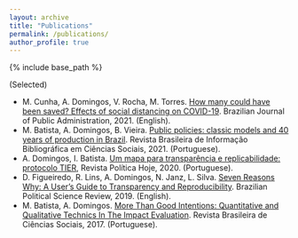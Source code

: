 ```yaml
---
layout: archive
title: "Publications"
permalink: /publications/
author_profile: true
---
```


{% include base_path %}

(Selected)
   * M. Cunha, A. Domingos, V. Rocha, M. Torres. [How many could have been saved? Effects of social distancing on COVID-19](http://bibliotecadigital.fgv.br/ojs/index.php/rap/article/view/83026). Brazilian Journal of Public Administration, 2021. (English).
   *  M. Batista, A. Domingos, B. Vieira. [Public policies: classic models and 40 years of production in Brazil](http://anpocs.com/images/BIB/n94/Bib94_Mariana.pdf). Revista Brasileira de Informação Bibliográfica em Ciências Sociais, 2021. (Portuguese).
  * A. Domingos, I. Batista. [Um mapa para transparência e replicabilidade: protocolo TIER](https://periodicos.ufpe.br/revistas/politicahoje/article/view/245776), Revista Política Hoje, 2020. (Portuguese).
  * D. Figueiredo, R. Lins, A. Domingos, N. Janz, L. Silva. [Seven Reasons Why: A User’s Guide to Transparency and Reproducibility](https://www.scielo.br/scielo.php?pid=S1981-38212019000200400&script=sci_abstract). Brazilian Political Science Review, 2019. (English).
  * M. Batista, A. Domingos. [More Than Good Intentions: Quantitative and Qualitative Technics In The Impact Evaluation](https://www.scielo.br/scielo.php?pid=S0102-69092017000200511&script=sci_abstract&tlng=pt). Revista Brasileira de Ciências Sociais, 2017. (Portuguese).
